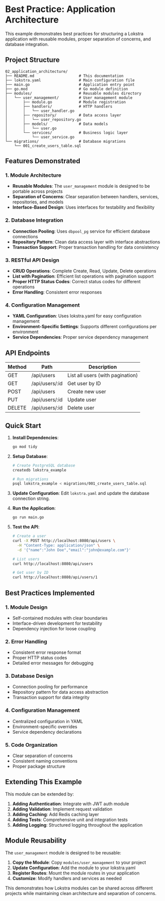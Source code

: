 # Best Practice: Application Architecture

This example demonstrates best practices for structuring a Lokstra application with reusable modules, proper separation of concerns, and database integration.

## Project Structure

```
02_application_architecture/
├── README.md                    # This documentation
├── lokstra.yaml                 # Main configuration file
├── main.go                      # Application entry point
├── go.mod                       # Go module definition
├── modules/                     # Reusable modules directory
│   └── user_management/         # User management module
│       ├── module.go            # Module registration
│       ├── handlers/            # HTTP handlers
│       │   └── user_handler.go
│       ├── repository/          # Data access layer
│       │   └── user_repository.go
│       ├── models/              # Data models
│       │   └── user.go
│       └── services/            # Business logic layer
│           └── user_service.go
└── migrations/                  # Database migrations
    └── 001_create_users_table.sql
```

## Features Demonstrated

### 1. Module Architecture
- **Reusable Modules**: The `user_management` module is designed to be portable across projects
- **Separation of Concerns**: Clear separation between handlers, services, repositories, and models
- **Interface-Based Design**: Uses interfaces for testability and flexibility

### 2. Database Integration
- **Connection Pooling**: Uses `dbpool_pg` service for efficient database connections
- **Repository Pattern**: Clean data access layer with interface abstractions
- **Transaction Support**: Proper transaction handling for data consistency

### 3. RESTful API Design
- **CRUD Operations**: Complete Create, Read, Update, Delete operations
- **List with Pagination**: Efficient list operations with pagination support
- **Proper HTTP Status Codes**: Correct status codes for different operations
- **Error Handling**: Consistent error responses

### 4. Configuration Management
- **YAML Configuration**: Uses lokstra.yaml for easy configuration management
- **Environment-Specific Settings**: Supports different configurations per environment
- **Service Dependencies**: Proper service dependency management

## API Endpoints

| Method | Path | Description |
|--------|------|-------------|
| GET    | /api/users | List all users (with pagination) |
| GET    | /api/users/:id | Get user by ID |
| POST   | /api/users | Create new user |
| PUT    | /api/users/:id | Update user |
| DELETE | /api/users/:id | Delete user |

## Quick Start

1. **Install Dependencies**:
   ```bash
   go mod tidy
   ```

2. **Setup Database**:
   ```bash
   # Create PostgreSQL database
   createdb lokstra_example
   
   # Run migrations
   psql lokstra_example < migrations/001_create_users_table.sql
   ```

3. **Update Configuration**:
   Edit `lokstra.yaml` and update the database connection string.

4. **Run the Application**:
   ```bash
   go run main.go
   ```

5. **Test the API**:
   ```bash
   # Create a user
   curl -X POST http://localhost:8080/api/users \
     -H "Content-Type: application/json" \
     -d '{"name":"John Doe","email":"john@example.com"}'
   
   # List users
   curl http://localhost:8080/api/users
   
   # Get user by ID
   curl http://localhost:8080/api/users/1
   ```

## Best Practices Implemented

### 1. **Module Design**
- Self-contained modules with clear boundaries
- Interface-driven development for testability
- Dependency injection for loose coupling

### 2. **Error Handling**
- Consistent error response format
- Proper HTTP status codes
- Detailed error messages for debugging

### 3. **Database Design**
- Connection pooling for performance
- Repository pattern for data access abstraction
- Transaction support for data integrity

### 4. **Configuration Management**
- Centralized configuration in YAML
- Environment-specific overrides
- Service dependency declarations

### 5. **Code Organization**
- Clear separation of concerns
- Consistent naming conventions
- Proper package structure

## Extending This Example

This module can be extended by:

1. **Adding Authentication**: Integrate with JWT auth module
2. **Adding Validation**: Implement request validation
3. **Adding Caching**: Add Redis caching layer
4. **Adding Tests**: Comprehensive unit and integration tests
5. **Adding Logging**: Structured logging throughout the application

## Module Reusability

The `user_management` module is designed to be reusable:

1. **Copy the Module**: Copy `modules/user_management` to your project
2. **Update Configuration**: Add the module to your lokstra.yaml
3. **Register Routes**: Mount the module routes in your application
4. **Customize**: Modify handlers and services as needed

This demonstrates how Lokstra modules can be shared across different projects while maintaining clean architecture and separation of concerns.
